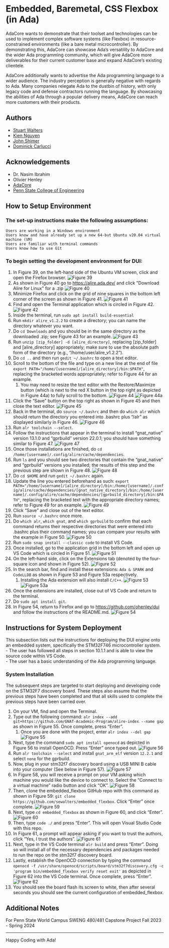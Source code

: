 # Embedded, Baremetal, CSS Flexbox (in Ada)

AdaCore wants to demonstrate that their toolset and technologies can be used to implement complex software systems (like Flexbox) in resource-constrained environments (like a bare metal microcontroller). By demonstrating this, AdaCore can showcase Ada’s versatility to AdaCore and the wider Ada programming community, which will give AdaCore more deliverables for their current customer base and expand AdaCore’s existing clientele.

AdaCore additionally wants to advertise the Ada programming language to a wider audience. The industry perception is generally negative with regards to Ada. Many companies relegate Ada to the dustbin of history, with only legacy code and defense contractors running the language. By showcasing the abilities of Ada through a popular delivery means, AdaCore can reach more customers with their products.


## Authors

- [Stuart Walters](https://github.com/sewalters)
- [Kien Nguyen](https://github.com/KNguyen5256)
- [John Shimer](https://github.com/Utavon)
- [Dominick Carlucci](https://github.com/DomCarl)

## Acknowledgements

 - Dr. Nasim Ibrahim
 - Olivier Henley
 - [AdaCore](https://www.adacore.com)
 - [Penn State College of Engineering](https://www.psu.edu)

## How to Setup Environment
### The set-up instructions make the following assumptions: 
    Users are working in a Windows environment
    Users know and have already set up a new 64-but Ubuntu v20.04 virtual machine (VM)
    Users are familiar with terminal commands
    Users know how to use Git
### To begin setting the development environment for DUI:
1. In Figure 39, on the left-hand side of the Ubuntu VM screen, click and open the Firefox browser.
![Figure 39](Images/image40.png "Figure 39")
2. As shown in Figure 40 go to https://alire.ada.dev/ and click "Download Alire for Linux" for a .zip
![Figure 40](Images/image78.png "Figure 40")
3. Minimize Firefox and click on the grid of nine squares in the bottom left corner of the screen as shown in Figure 41.
![Figure 41](Images/image113.png "Figure 41")
4. Find and open the Terminal application which is circled in Figure 42.
![Figure 42](Images/image135.png "Figure 42")
5. Inside the terminal, run ```sudo apt install build-essential```           
6. Run ```mkdir alire_v1.2.2``` to create a directory; you can name the directory whatever you want.  
7. Do ```cd Downloads``` and you should be in the same directory as the downloaded .zip; see Figure 43 for an example.
![Figure 43](Images/image90.png "Figure 43")
8. Run ```unzip [zip_folder] -d [alire_directory]```, replacing [zip_folder] and [alire_directory] appropriately; make sure to use the absolute path form of the directory (e.g., “/home/user/alire_v1.2.2”).  
9. Do ```cd ..``` and then run ```gedit ~/.bashrc``` to open a text editor.  
10. Scroll to the bottom of the file and type on a new line at the end of file ```export PATH="/home/[username]/[alire_directory]/bin:$PATH"```, replacing the bracketed words appropriately; refer to Figure 44 for an example.  
    1. You may need to resize the text editor with the Restore/Maximize button (which is next to the red X button in the top right as depicted in Figure 44a) to fully scroll to the bottom.
![Figure 44](Images/image44.png "Figure 44")
![Figure 44a](Images/image53.png "Figure 44a")
11. Click the “Save” button on the top right as shown in Figure 45 and then close the text editor.
![Figure 45](Images/image119.png "Figure 45")
12. Back in the terminal, do ```source ~/.bashrc``` and then do ```which alr``` which should return the directory you entered into .bashrc plus “/alr” as displayed similarly in Figure 46.
![Figure 46](Images/image34.png "Figure 46")
13. Run ```alr toolchain --select```.  
14. Follow the instructions that appear in the terminal to install “gnat_native” version 13.1.0 and “gprbuild” version 22.0.1; you should have something similar to Figure 47.
![Figure 47](Images/image64.png "Figure 47")
15. Once those installations are finished, do ```cd /home/[username]/.config/alire/cache/dependencies```.  
16. Run ```ls``` and you should see two directories that contain the “gnat_native” and “gprbuild” versions you installed; the results of this step and the previous step are shown in Figure 48.
![Figure 48](Images/image104.png "Figure 48")
17. Do ```cd $HOME``` and run ```gedit ~/.bashrc``` again.
18. Update the line you entered beforehand as such: ```export PATH="/home/[username]/[alire_directory]/bin:/home/[username]/.config/alire/cache/dependencies/[gnat_native_directory]/bin:/home/[username]/.config/alire/cache/dependencies/[gprbuild_directory]/bin:$PATH"```, replacing the bracketed text with the appropriate directory names; refer to Figure 49 for an example.
![Figure 49](Images/image67.png "Figure 49")
19. Click “Save” and close out of the text editor.  
20. Run ```source ~/.bashrc``` once more.  
21. Do ```which alr```, ```which gnat```, and ```which gprbuild``` to confirm that each command returns their respective directories that were entered into .bashrc plus their command names; you can compare your results with the example in Figure 50.
![Figure 50](Images/image110.png "Figure 50")
22. Run ```sudo snap install --classic code``` to install VS Code.  
23. Once installed, go to the application grid in the bottom left and open up VS Code which is circled in Figure 51.
![Figure 51](Images/image36.png "Figure 51")
24. On the left-hand side, click on the Extensions tab (denoted by the four-square icon and shown in Figure 52).
![Figure 52](Images/image68.png "Figure 52")
25. In the search bar, find and install these extensions: ```Ada & SPARK``` and ```CodeLLDB``` as shown in Figure 53 and Figure 53a respectively.  
    1. Installing the Ada extension will also install ```C/C++```.
![Figure 53](Images/image54.png "Figure 53")
![Figure 53a](Images/image102.png "Figure 53a")
26. Once the extensions are installed, close out of VS Code and return to the terminal.  
27. Do ```sudo apt install git```.  
28. In Figure 54, return to Firefox and go to https://github.com/ohenley/dui and follow the instructions of the README.md.
![Figure 54](Images/image60.png "Figure 54")














## Instructions for System Deployment

This subsection lists out the instructions for deploying the DUI engine onto an embedded system, specifically the STM32F746 microcontroller system.  
    - The user has followed all steps in section 10.1.1 and is able to view the source code within VS Code.  
    - The user has a basic understanding of the Ada programming language.

### System Installation

The subsequent steps are targeted to start deploying and developing code on the STM32F7 discovery board. These steps also assume that the previous steps have been completed and that all skills used to complete the previous steps have been carried over.

1. On your VM, find and open the Terminal.
2. Type out the following command: ```alr index --add git+https://github.com/GNAT-Academic-Program/alire-index --name gap``` as shown in Figure 55. Once complete, press “Enter”.
    1. Once you are done with the project, enter ```alr index --del gap```
![Figure 55](Images/image93.png "Figure 55")
3. Next, type the command ```sudo apt install openocd``` as depicted in Figure 56 to install OpenOCD. Press “Enter” once typed out.
![Figure 56](Images/image66.png "Figure 56")
4. Run ```alr toolchain --select``` and install ```gnat_arm_elf``` version ```12.2.1``` and select ```none``` for the gprbuild.  
5. Now, plug in your stm32f7 discovery board using a USB MINI B cable into your computer (See below in Figure 57).
![Figure 57](Images/image43.png "Figure 57")
6. In Figure 58, you will receive a prompt on your VM asking which machine you would like the device to connect to. Select the “Connect to a virtual machine” radio button and click “OK”.
![Figure 58](Images/image111.png "Figure 58")
7. Then, clone the embedded_flexbox GitHub repo with this command as shown in Figure 59: ```git clone https://github.com/sewalters/embedded_flexbox```. Click “Enter” once complete.
![Figure 59](Images/image101.png "Figure 59")
8. Next, type ```cd embedded_flexbox``` as shown in Figure 60, and click “Enter”.
![Figure 60](Images/image12.png "Figure 60")
9. Then, type ```code ./``` and press “Enter”. This will open Visual Studio Code with this repo.   
10. In Figure 61, a prompt will appear asking if you want to trust the authors, click “Yes, I trust the authors”.
![Figure 61](Images/image35.png "Figure 61")
11. Next, type in the VS Code terminal ```alr build``` and press “Enter”. Doing so will install all of the necessary dependencies and packages needed to run the repo on the stm32f7 discovery board.  
12. Lastly, establish the OpenOCD connection by typing the command ```openocd -f /usr/share/openocd/scripts/board/stm32f7discovery.cfg -c 'program bin/embedded_flexbox verify reset exit'``` as depicted in Figure 62 into the VS Code terminal. Once complete, press “Enter”.
![Figure 62](Images/image47.png "Figure 62")
13. You should see the board flash its screen to white, then after several seconds you should see the current configuration of embedded_flexbox.

## Additional Notes

For Penn State World Campus SWENG 480/481 Capstone Project Fall 2023 - Spring 2024

---

Happy Coding with Ada!
